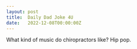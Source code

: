 ```yaml
---
layout: post
title:  Daily Dad Joke 4U
date:   2022-12-08T00:00:00Z
---
```

What kind of music do chiropractors like? Hip pop.
